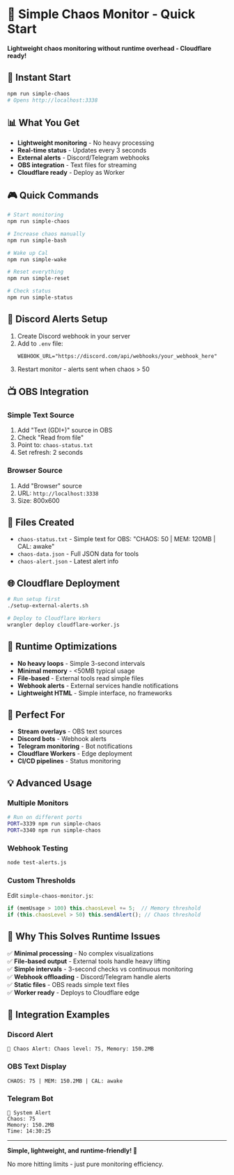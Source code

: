 # 🚨 Simple Chaos Monitor - Quick Start

**Lightweight chaos monitoring without runtime overhead - Cloudflare ready!**

## 🚀 Instant Start

```bash
npm run simple-chaos
# Opens http://localhost:3338
```

## 📊 What You Get

- **Lightweight monitoring** - No heavy processing
- **Real-time status** - Updates every 3 seconds
- **External alerts** - Discord/Telegram webhooks
- **OBS integration** - Text files for streaming
- **Cloudflare ready** - Deploy as Worker

## 🎮 Quick Commands

```bash
# Start monitoring
npm run simple-chaos

# Increase chaos manually
npm run simple-bash

# Wake up Cal
npm run simple-wake

# Reset everything  
npm run simple-reset

# Check status
npm run simple-status
```

## 📱 Discord Alerts Setup

1. Create Discord webhook in your server
2. Add to `.env` file:
   ```
   WEBHOOK_URL="https://discord.com/api/webhooks/your_webhook_here"
   ```
3. Restart monitor - alerts sent when chaos > 50

## 📺 OBS Integration

### Simple Text Source
1. Add "Text (GDI+)" source in OBS
2. Check "Read from file" 
3. Point to: `chaos-status.txt`
4. Set refresh: 2 seconds

### Browser Source
1. Add "Browser" source
2. URL: `http://localhost:3338`
3. Size: 800x600

## 📄 Files Created

- `chaos-status.txt` - Simple text for OBS: "CHAOS: 50 | MEM: 120MB | CAL: awake"
- `chaos-data.json` - Full JSON data for tools
- `chaos-alert.json` - Latest alert info

## 🌐 Cloudflare Deployment

```bash
# Run setup first
./setup-external-alerts.sh

# Deploy to Cloudflare Workers
wrangler deploy cloudflare-worker.js
```

## 🔧 Runtime Optimizations

- **No heavy loops** - Simple 3-second intervals
- **Minimal memory** - <50MB typical usage  
- **File-based** - External tools read simple files
- **Webhook alerts** - External services handle notifications
- **Lightweight HTML** - Simple interface, no frameworks

## 🎯 Perfect For

- **Stream overlays** - OBS text sources
- **Discord bots** - Webhook alerts  
- **Telegram monitoring** - Bot notifications
- **Cloudflare Workers** - Edge deployment
- **CI/CD pipelines** - Status monitoring

## 💡 Advanced Usage

### Multiple Monitors
```bash
# Run on different ports
PORT=3339 npm run simple-chaos
PORT=3340 npm run simple-chaos
```

### Webhook Testing
```bash
node test-alerts.js
```

### Custom Thresholds
Edit `simple-chaos-monitor.js`:
```javascript
if (memUsage > 100) this.chaosLevel += 5;  // Memory threshold
if (this.chaosLevel > 50) this.sendAlert(); // Chaos threshold
```

## 🚨 Why This Solves Runtime Issues

✅ **Minimal processing** - No complex visualizations  
✅ **File-based output** - External tools handle heavy lifting  
✅ **Simple intervals** - 3-second checks vs continuous monitoring  
✅ **Webhook offloading** - Discord/Telegram handle alerts  
✅ **Static files** - OBS reads simple text files  
✅ **Worker ready** - Deploys to Cloudflare edge  

## 📡 Integration Examples

### Discord Alert
```
🚨 Chaos Alert: Chaos level: 75, Memory: 150.2MB
```

### OBS Text Display  
```
CHAOS: 75 | MEM: 150.2MB | CAL: awake
```

### Telegram Bot
```
🚨 System Alert
Chaos: 75
Memory: 150.2MB
Time: 14:30:25
```

---

**Simple, lightweight, and runtime-friendly! 🚀**

No more hitting limits - just pure monitoring efficiency.